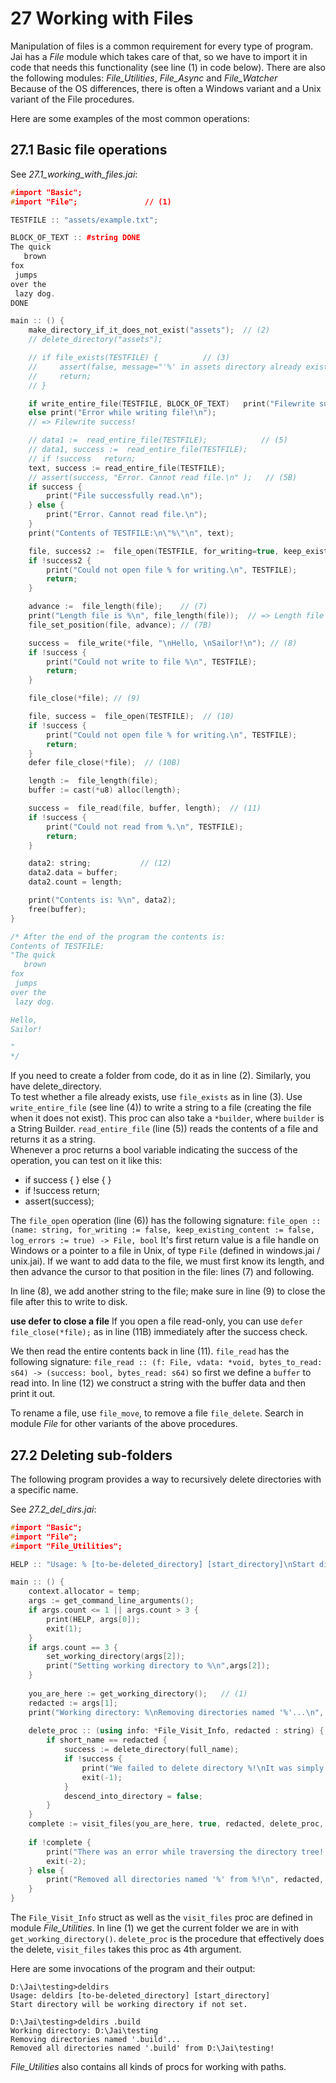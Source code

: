 # 27 Working with Files

Manipulation of files is a common requirement for every type of program. Jai has a _File_ module which takes care of that, so we have to import it in code that needs this functionality (see line (1) in code below). There are also the following modules: _File_Utilities_, _File_Async_  and _File_Watcher_  
Because of the OS differences, there is often a Windows variant and a Unix variant of the File procedures.

Here are some examples of the most common operations:

## 27.1 Basic file operations
See *27.1_working_with_files.jai*:
```c++
#import "Basic";
#import "File";               // (1)

TESTFILE :: "assets/example.txt";

BLOCK_OF_TEXT :: #string DONE
The quick
   brown
fox
 jumps
over the
 lazy dog.
DONE

main :: () {
    make_directory_if_it_does_not_exist("assets");  // (2)
    // delete_directory("assets");

    // if file_exists(TESTFILE) {          // (3)
    //     assert(false, message="'%' in assets directory already exists.", TESTFILE);
    //     return;
    // }

    if write_entire_file(TESTFILE, BLOCK_OF_TEXT)   print("Filewrite success!\n"); // (4)
    else print("Error while writing file!\n");  
    // => Filewrite success!

    // data1 :=  read_entire_file(TESTFILE);            // (5)
    // data1, success :=  read_entire_file(TESTFILE);            
    // if !success   return; 
    text, success := read_entire_file(TESTFILE);
    // assert(success, "Error. Cannot read file.\n" );   // (5B)
    if success {
        print("File successfully read.\n");
    } else {
        print("Error. Cannot read file.\n");
    }
    print("Contents of TESTFILE:\n\"%\"\n", text);

    file, success2 :=  file_open(TESTFILE, for_writing=true, keep_existing_content=true); // (6)
    if !success2 {
        print("Could not open file % for writing.\n", TESTFILE);
        return;
    }

    advance :=  file_length(file);    // (7)
    print("Length file is %\n", file_length(file));  // => Length file is 50
    file_set_position(file, advance); // (7B)

    success =  file_write(*file, "\nHello, \nSailor!\n"); // (8)
    if !success {
        print("Could not write to file %\n", TESTFILE);
        return;
    }

    file_close(*file); // (9)

    file, success =  file_open(TESTFILE);  // (10)
    if !success {
        print("Could not open file % for writing.\n", TESTFILE);
        return;
    }
    defer file_close(*file);  // (10B)

    length :=  file_length(file);
    buffer := cast(*u8) alloc(length);

    success =  file_read(file, buffer, length);  // (11)
    if !success {
        print("Could not read from %.\n", TESTFILE);
        return;
    }

    data2: string;           // (12)
    data2.data = buffer;
    data2.count = length;

    print("Contents is: %\n", data2);
    free(buffer);
}

/* After the end of the program the contents is:
Contents of TESTFILE:
"The quick
   brown
fox
 jumps
over the
 lazy dog.

Hello, 
Sailor!

"
*/
```

If you need to create a folder from code, do it as in line (2). Similarly, you have delete_directory.  
To test whether a file already exists, use `file_exists` as in line (3).
Use `write_entire_file` (see line (4)) to write a string to a file (creating the file when it does not exist). This proc can also take a `*builder`, where `builder` is a String Builder. `read_entire_file` (line (5)) reads the contents of a file and returns it as a string.  
Whenever a proc returns a bool variable indicating the success of the operation, you can test on it like this:
* if success {  }
  else {  }
* if !success return;
* assert(success);

The `file_open` operation (line (6)) has the following signature:
`file_open :: (name: string, for_writing := false, keep_existing_content := false, log_errors := true) -> File, bool`
It's first return value is a file handle on Windows or a pointer to a file in Unix, of type `File` (defined in windows.jai / unix.jai).
If we want to add data to the file, we must first know its length, and then advance the cursor to that position in the file: lines (7) and following.

In line (8), we add another string to the file; make sure in line (9) to close the file after this to write to disk.

**use defer to close a file**
If you open a file read-only, you can use `defer file_close(*file);` as in line (11B) immediately after the success check. 

We then read the entire contents back in line (11).
`file_read` has the following signature:
`file_read :: (f: File, vdata: *void, bytes_to_read: s64) -> (success: bool, bytes_read: s64)`
so first we define a `buffer` to read into.
In line (12) we construct a string with the buffer data and then print it out. 

To rename a file, use `file_move`, to remove a file `file_delete`.
Search in module _File_ for other variants of the above procedures.

## 27.2 Deleting sub-folders
The following program provides a way to recursively delete directories with a specific name.

See *27.2_del_dirs.jai*:
```c++
#import "Basic";
#import "File";
#import "File_Utilities";

HELP :: "Usage: % [to-be-deleted_directory] [start_directory]\nStart directory will be working directory if not set.\n";

main :: () {
    context.allocator = temp;
    args := get_command_line_arguments(); 
    if args.count <= 1 || args.count > 3 {
        print(HELP, args[0]);
        exit(1);
    }
    if args.count == 3 {
        set_working_directory(args[2]);
        print("Setting working directory to %\n",args[2]);
    }
    
    you_are_here := get_working_directory();   // (1)
    redacted := args[1];
    print("Working directory: %\nRemoving directories named '%'...\n", you_are_here, redacted);
    
    delete_proc :: (using info: *File_Visit_Info, redacted : string) {
        if short_name == redacted {
            success := delete_directory(full_name);
            if !success {
                print("We failed to delete directory %!\nIt was simply too powerful... ;____;\n", full_name);
                exit(-1);
            }
            descend_into_directory = false;
        }
    }
    complete := visit_files(you_are_here, true, redacted, delete_proc, visit_files = false, visit_directories = true);
    
    if !complete {
        print("There was an error while traversing the directory tree! Oh no!\n");
        exit(-2);
    } else {
        print("Removed all directories named '%' from %!\n", redacted, you_are_here);
    }
}
```

The `File_Visit_Info` struct as well as the `visit_files` proc are defined in module *File_Utilities*. In line (1) we get the current folder we are in with `get_working_directory()`.
`delete_proc` is the procedure that effectively does the delete, `visit_files` takes this proc as 4th argument.  

Here are some invocations of the program and their output:  
```
D:\Jai\testing>deldirs
Usage: deldirs [to-be-deleted_directory] [start_directory]
Start directory will be working directory if not set.

D:\Jai\testing>deldirs .build
Working directory: D:\Jai\testing
Removing directories named '.build'...
Removed all directories named '.build' from D:\Jai\testing!
```

*File_Utilities* also contains all kinds of procs for working with paths.

